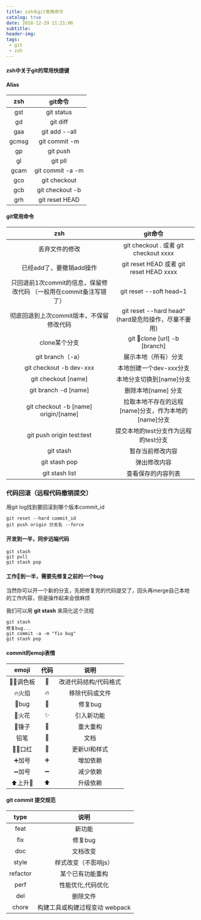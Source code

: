 ```yaml
---
title: zsh与git常用命令
catalog: true
date: 2018-12-29 11:21:06
subtitle:
header-img:
tags:
 - git
 - zsh
---
```



#### zsh中关于git的常用快捷键

#### Alias

|   zsh   |   git命令  |
| :-----: |  :-----:  |
|  gst    |  git status|
|  gd     |  git diff |
|  gaa    |  git add --all |
|  gcmsg  |  git commit -m |
|  gp     |  git push |
|  gl     |  git pll |
|  gcam   |  git commit -a -m |
|  gco   |  git checkout |
|  gcb   |  git checkout -b |
|  grh   |  git reset HEAD |



####  git常用命令


|   zsh   |   git命令  |
| :-----: |  :-----:  |
|丢弃文件的修改 |git checkout .  或者 git checkout xxxx|
|已经add了，要撤销add操作|  git reset HEAD 或者 git reset HEAD xxxx|
|只回退前1次commit的信息，保留修改代码 （一般用在commit备注写错了）|git reset --soft head~1|
|彻底回退到上次commit版本，不保留修改代码 |git reset --hard head^ (hard是危险操作，尽量不要用)|
|clone某个分支|  git clone [url] -b [branch]|
|git branch（-a）| 展示本地（所有）分支|
|git checkout -b dev-xxx| 本地创建一个dev-xxx分支|
|git checkout [name]| 本地分支切换到[name]分支|
|git branch -d [name]| 删除本地[name] 分支|
|git checkout -b [name] origin/[name]| 拉取本地不存在的远程[name]分支，作为本地的[name]分支|
|git push origin test:test| 提交本地的test分支作为远程的test分支|
|git stash| 暂存当前修改内容 |
|git stash pop| 弹出修改内容 |
|git stash list| 查看保存的内容列表|


### 代码回滚（远程代码撤销提交）

用git log找到要回滚到哪个版本commit_id

```
git reset --hard commit_id
git push origin 分支名 --force

```

####  开发到一半，同步远端代码
```
git stash
git pull
git stash pop
```

#### 工作到一半，需要先修复之前的一个bug

当然你可以开一个新的分支，先把修复完的代码提交了，回头再merge自己本地的工作内容，但是操作起来会很麻烦

我们可以用 **git stash** 来简化这个流程
```
git stash
修复bug...
git commit -a -m "fix bug"
git stash pop
```

#### commit的emoji表情

| emoji |  代码 | 说明|
| :-----: |  :-----: | :-----: |
| 🎨调色板| :art:| 改进代码结构/代码格式|
|🔥火焰|:fire:| 移除代码或文件|
|bug| :bug:| 修复bug|
|火花|:sparkles:| 引入新功能|
|🔨锤子|:hammer:| 重大重构 |
|铅笔|:pencil:| 文档|
|💄口红| :lipstick:| 更新UI和样式|
|➕加号|:heavy_plus_sign:| 增加依赖|
|➖加号|:heavy_minus_sign:| 减少依赖|
|⬆️上升|:arrow_up:| 升级依赖 |


#### git commit 提交规范
| type | 说明 |
| :-----: |  :-----: |
|feat| 新功能|
|fix| 修复bug|
|doc| 文档改变|
|style| 样式改变（不影响js）|
|refactor| 某个已有功能重构|
|perf|性能优化,代码优化|
|del| 删除文件|
|chore| 构建工具或构建过程变动 webpack|









